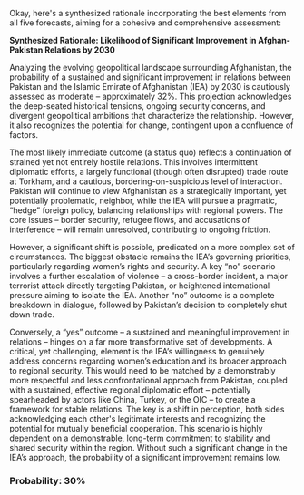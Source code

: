 Okay, here's a synthesized rationale incorporating the best elements from all five forecasts, aiming for a cohesive and comprehensive assessment:

**Synthesized Rationale: Likelihood of Significant Improvement in Afghan-Pakistan Relations by 2030**

Analyzing the evolving geopolitical landscape surrounding Afghanistan, the probability of a sustained and significant improvement in relations between Pakistan and the Islamic Emirate of Afghanistan (IEA) by 2030 is cautiously assessed as moderate – approximately 32%. This projection acknowledges the deep-seated historical tensions, ongoing security concerns, and divergent geopolitical ambitions that characterize the relationship. However, it also recognizes the potential for change, contingent upon a confluence of factors.

The most likely immediate outcome (a status quo) reflects a continuation of strained yet not entirely hostile relations. This involves intermittent diplomatic efforts, a largely functional (though often disrupted) trade route at Torkham, and a cautious, bordering-on-suspicious level of interaction. Pakistan will continue to view Afghanistan as a strategically important, yet potentially problematic, neighbor, while the IEA will pursue a pragmatic, “hedge” foreign policy, balancing relationships with regional powers. The core issues – border security, refugee flows, and accusations of interference – will remain unresolved, contributing to ongoing friction.

However, a significant shift is possible, predicated on a more complex set of circumstances. The biggest obstacle remains the IEA’s governing priorities, particularly regarding women’s rights and security. A key “no” scenario involves a further escalation of violence – a cross-border incident, a major terrorist attack directly targeting Pakistan, or heightened international pressure aiming to isolate the IEA. Another “no” outcome is a complete breakdown in dialogue, followed by Pakistan’s decision to completely shut down trade.

Conversely, a “yes” outcome – a sustained and meaningful improvement in relations – hinges on a far more transformative set of developments. A critical, yet challenging, element is the IEA’s willingness to genuinely address concerns regarding women’s education and its broader approach to regional security. This would need to be matched by a demonstrably more respectful and less confrontational approach from Pakistan, coupled with a sustained, effective regional diplomatic effort – potentially spearheaded by actors like China, Turkey, or the OIC – to create a framework for stable relations. The key is a shift in perception, both sides acknowledging each other's legitimate interests and recognizing the potential for mutually beneficial cooperation.  This scenario is highly dependent on a demonstrable, long-term commitment to stability and shared security within the region. Without such a significant change in the IEA’s approach, the probability of a significant improvement remains low.

### Probability: 30%